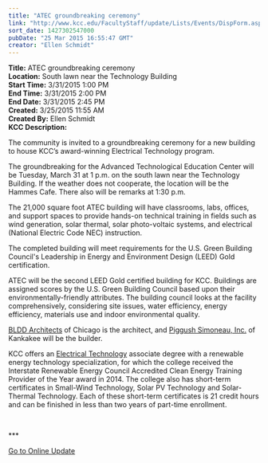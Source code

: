 ```yaml
---
title: "ATEC groundbreaking ceremony"
link: "http://www.kcc.edu/FacultyStaff/update/Lists/Events/DispForm.aspx?ID=766"
sort_date: 1427302547000
pubDate: "25 Mar 2015 16:55:47 GMT"
creator: "Ellen Schmidt"
---
```


<div><b>Title:</b> ATEC groundbreaking ceremony</div>
<div><b>Location:</b> South lawn near the Technology Building</div>
<div><b>Start Time:</b> 3/31/2015 1:00 PM</div>
<div><b>End Time:</b> 3/31/2015 2:00 PM</div>
<div><b>End Date:</b> 3/31/2015 2:45 PM</div>
<div><b>Created:</b> 3/25/2015 11:55 AM</div>
<div><b>Created By:</b> Ellen Schmidt</div>
<div><b>KCC Description:</b> <div class="ExternalClass1E94FF316D3E4B46BFBD3066A22C557D"><p>​The community is invited to a groundbreaking ceremony for a new building to house KCC’s award-winning Electrical Technology program.</p>
<p>The groundbreaking for the Advanced Technological Education Center will be Tuesday, March 31 at 1 p.m. on the south lawn near the Technology Building. If the weather does not cooperate, the location will be the Hammes Cafe. There also will be remarks at 1:30 p.m.</p>
<p>The 21,000 square foot ATEC building will have classrooms, labs, offices, and support spaces to provide hands-on technical training in fields such as wind generation, solar thermal, solar photo-voltaic systems, and electrical (National Electric Code NEC) instruction. </p>
<p>The completed building will meet requirements for the U.S. Green Building Council's Leadership in Energy and Environment Design (LEED) Gold certification.</p>
<p>ATEC will be the second LEED Gold certified building for KCC. Buildings are assigned scores by the U.S. Green Building Council based upon their environmentally-friendly attributes. The building council looks at the facility comprehensively, considering site issues, water efficiency, energy efficiency, materials use and indoor environmental quality.</p>
<p><a href="http://www.bldd.com/">BLDD Architects</a> of Chicago is the architect, and <a href="http://piggushsimoneauinc.com/">Piggush Simoneau, Inc.</a> of Kankakee will be the builder.</p>
<p>KCC offers an <a href="/future/choosing/occupational/electech/Pages/default.aspx">Electrical Technology</a> associate degree with a renewable energy technology specialization, for which the college received the Interstate Renewable Energy Council Accredited Clean Energy Training Provider of the Year award in 2014. The college also has short-term certificates in Small-Wind Technology, Solar PV Technology and Solar-Thermal Technology. Each of these short-term certificates is 21 credit hours and can be finished in less than two years of part-time enrollment.</p>
<p> </p>
<p>***</p>
<p><a href="/update">Go to Online Update</a></p>
<p><br /></p></div></div>
